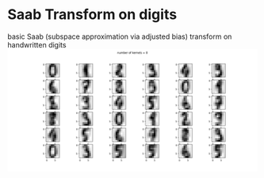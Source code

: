 # Saab Transform on digits
basic Saab (subspace approximation via adjusted bias) transform on handwritten digits
![](Figure_8.png)
